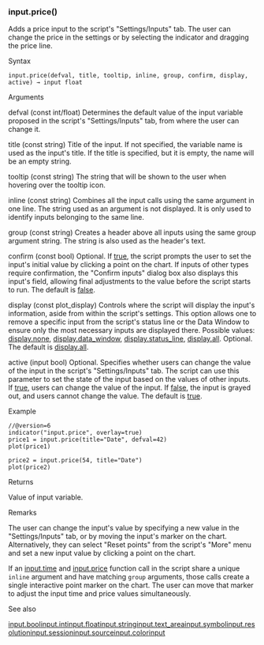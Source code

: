 ### input.price()

Adds a price input to the script's "Settings/Inputs" tab. The user can change the price in the settings or by selecting the indicator and dragging the price line.

Syntax

```
input.price(defval, title, tooltip, inline, group, confirm, display, active) → input float
```

Arguments

defval (const int/float) Determines the default value of the input variable proposed in the script's "Settings/Inputs" tab, from where the user can change it.

title (const string) Title of the input. If not specified, the variable name is used as the input's title. If the title is specified, but it is empty, the name will be an empty string.

tooltip (const string) The string that will be shown to the user when hovering over the tooltip icon.

inline (const string) Combines all the input calls using the same argument in one line. The string used as an argument is not displayed. It is only used to identify inputs belonging to the same line.

group (const string) Creates a header above all inputs using the same group argument string. The string is also used as the header's text.

confirm (const bool) Optional. If [true](#const_true), the script prompts the user to set the input's initial value by clicking a point on the chart. If inputs of other types require confirmation, the "Confirm inputs" dialog box also displays this input's field, allowing final adjustments to the value before the script starts to run. The default is [false](#const_false).

display (const plot\_display) Controls where the script will display the input's information, aside from within the script's settings. This option allows one to remove a specific input from the script's status line or the Data Window to ensure only the most necessary inputs are displayed there. Possible values: [display.none](#const_display.none), [display.data\_window](#const_display.data_window), [display.status\_line](#const_display.status_line), [display.all](#const_display.all). Optional. The default is [display.all](#const_display.all).

active (input bool) Optional. Specifies whether users can change the value of the input in the script's "Settings/Inputs" tab. The script can use this parameter to set the state of the input based on the values of other inputs. If [true](#const_true), users can change the value of the input. If [false](#const_false), the input is grayed out, and users cannot change the value. The default is [true](#const_true).

Example

```
//@version=6  
indicator("input.price", overlay=true)  
price1 = input.price(title="Date", defval=42)  
plot(price1)  
  
price2 = input.price(54, title="Date")  
plot(price2)
```

Returns

Value of input variable.

Remarks

The user can change the input's value by specifying a new value in the "Settings/Inputs" tab, or by moving the input's marker on the chart. Alternatively, they can select "Reset points" from the script's "More" menu and set a new input value by clicking a point on the chart.

If an [input.time](#fun_input.time) and [input.price](#fun_input.price) function call in the script share a unique `inline` argument and have matching `group` arguments, those calls create a single interactive point marker on the chart. The user can move that marker to adjust the input time and price values simultaneously.

See also

[input.bool](#fun_input.bool)[input.int](#fun_input.int)[input.float](#fun_input.float)[input.string](#fun_input.string)[input.text\_area](#fun_input.text_area)[input.symbol](#fun_input.symbol)[input.resolution](#fun_input.resolution)[input.session](#fun_input.session)[input.source](#fun_input.source)[input.color](#fun_input.color)[input](#fun_input)
